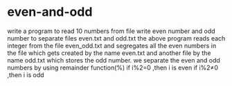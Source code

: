 # even-and-odd
write a program to read 10 numbers from file write even number and odd number to separate files even.txt and odd.txt
the above program reads each integer from the file even_odd.txt and segregates all the even numbers in the file which gets created by the name even.txt and another file by the name odd.txt which stores the odd number.
we separate the even and odd numbers by using remainder function(%)
if i%2=0 ,then i is even
if i%2≠0 ,then i is odd
